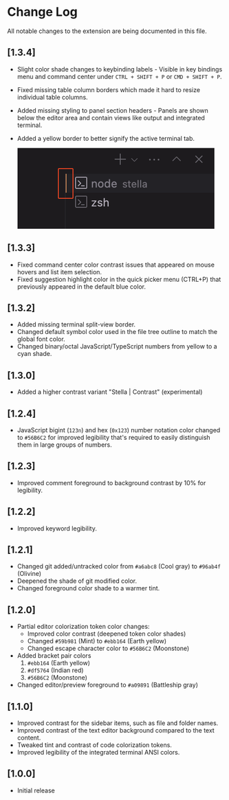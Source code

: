 # Change Log
All notable changes to the extension are being documented in this file.

## [1.3.4]
- Slight color shade changes to keybinding labels - Visible in key bindings menu and command center under `CTRL + SHIFT + P` or `CMD + SHIFT + P`.
- Fixed missing table column borders which made it hard to resize individual table columns.
- Added missing styling to panel section headers - Panels are shown below the editor area and contain views like output and integrated terminal.
- Added a yellow border to better signify the active terminal tab.

    ![Thumbnail](https://raw.githubusercontent.com/4S1ght/Stella/main/images/1.3.4-changelog-1.png)

## [1.3.3]
- Fixed command center color contrast issues that appeared on mouse hovers and list item selection.
- Fixed suggestion highlight color in the quick picker menu (CTRL+P) that previously appeared in the default blue color.

## [1.3.2]
- Added missing terminal split-view border.
- Changed default symbol color used in the file tree outline to match the global font color.
- Changed binary/octal JavaScript/TypeScript numbers from yellow to a cyan shade.

## [1.3.0]
- Added a higher contrast variant "Stella | Contrast" (experimental)

## [1.2.4]
- JavaScript bigint (`123n`) and hex (`0x123`) number notation color changed to `#56B6C2` 
  for improved legibility that's required to easily distinguish them in large groups of numbers.

## [1.2.3]
- Improved comment foreground to background contrast by 10% for legibility.

## [1.2.2]
- Improved keyword legibility.

## [1.2.1]
- Changed git added/untracked color from `#a6abc8` (Cool gray) to `#96ab4f` (Olivine)
- Deepened the shade of git modified color.
- Changed foreground color shade to a warmer tint.

## [1.2.0]
- Partial editor colorization token color changes:
    - Improved color contrast (deepened token color shades)
    - Changed `#59b981` (Mint) to `#ebb164` (Earth yellow)
    - Changed escape character color to `#56B6C2` (Moonstone)
- Added bracket pair colors 
    1. `#ebb164` (Earth yellow)
    2. `#df5764` (Indian red)
    3. `#56B6C2` (Moonstone)
- Changed editor/preview foreground to `#a09891` (Battleship gray)

## [1.1.0]
- Improved contrast for the sidebar items, such as file and folder names.
- Improved contrast of the text editor background compared to the text content.
- Tweaked tint and contrast of code colorization tokens.
- Improved legibility of the integrated terminal ANSI colors.

## [1.0.0]
- Initial release